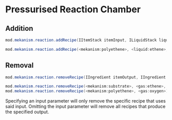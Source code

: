 
# Pressurised Reaction Chamber
Addition
------
```java
mod.mekanism.reaction.addRecipe(IItemStack itemInput, ILiquidStack liquidInput, IGasStack gasInput, IItemStack itemOutput, IGasStack gasOutput, double energy, int duration)

mod.mekanism.reaction.addRecipe(<mekanism:polyethene>, <liquid:ethene>, <gas:oxygen>, <mekanism:polyethene> * 8, <gas:oxygen>, 50000, 2000);
```

Removal
------
```java
mod.mekanism.reaction.removeRecipe(IIngredient itemOutput, IIngredient gasOutput, @Optional IIngredient itemInput, @Optional IIngredient liquidInput, @Optional IIngredient gasInput)

mod.mekanism.reaction.removeRecipe(<mekanism:substrate>, <gas:ethene>, <mekanism:bioFuel>, <liquid:water>, <gas:hydrogen>);
mod.mekanism.reaction.removeRecipe(<mekanism:polyethene>, <gas:oxygen>);
```
Specifying an input parameter will only remove the specific recipe that uses said input. Omitting the input parameter will remove all recipes that produce the specified output.
